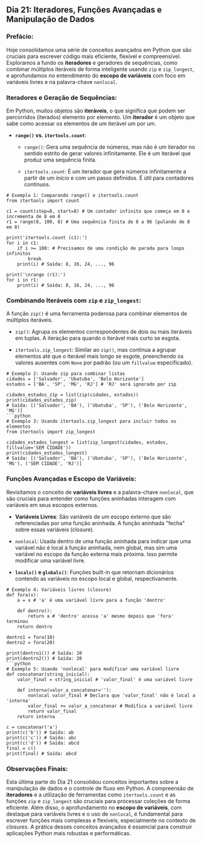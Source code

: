 ## Dia 21: Iteradores, Funções Avançadas e Manipulação de Dados

### Prefácio:

Hoje consolidamos uma série de conceitos avançados em Python que são cruciais para escrever código mais eficiente, flexível e compreensível. Exploramos a fundo os **iteradores** e geradores de sequências, como combinar múltiplos iteráveis de forma inteligente usando ``zip`` e ``zip_longest``, e aprofundamos no entendimento do **escopo de variáveis** com foco em variáveis livres e na palavra-chave ``nonlocal``.

### Iteradores e Geração de Sequências:

Em Python, muitos objetos são **iteráveis**, o que significa que podem ser percorridos (iterados) elemento por elemento. Um **iterador** é um objeto que sabe como acessar os elementos de um iterável um por um.

- **``range()`` vs. ``itertools.count``**:

    - ``range()``: Gera uma sequência de números, mas não é um iterador no sentido estrito de gerar valores infinitamente. Ele é um iterável que produz uma sequência finita.

    - ``itertools.count``: É um iterador que gera números infinitamente a partir de um início e com um passo definidos. É útil para contadores contínuos.

````
# Exemplo 1: Comparando range() e itertools.count
from itertools import count

c1 = count(step=8, start=8) # Um contador infinito que começa em 8 e incrementa de 8 em 8
r1 = range(8, 100, 8) # Uma sequência finita de 8 a 96 (pulando de 8 em 8)

print('itertools.count (c1):')
for i in c1:
    if i >= 100: # Precisamos de uma condição de parada para loops infinitos
        break
    print(i) # Saída: 8, 16, 24, ..., 96

print('\nrange (r1):')
for i in r1:
    print(i) # Saída: 8, 16, 24, ..., 96
````

### Combinando Iteráveis com ``zip`` e ``zip_longest``:

A função ``zip()`` é uma ferramenta poderosa para combinar elementos de múltiplos iteráveis.

- ``zip()``: Agrupa os elementos correspondentes de dois ou mais iteráveis em tuplas. A iteração para quando o iterável mais curto se esgota.

- ``itertools.zip_longest``: Similar ao ``zip()``, mas continua a agrupar elementos até que o iterável mais longo se esgote, preenchendo os valores ausentes com ``None`` por padrão (ou um ``fillvalue`` especificado).

````
# Exemplo 2: Usando zip para combinar listas
cidades = ['Salvador', 'Ubatuba', 'Belo Horizonte']
estados = ['BA', 'SP', 'MG', 'RJ'] # 'RJ' será ignorado por zip

cidades_estados_zip = list(zip(cidades, estados))
print(cidades_estados_zip)
# Saída: [('Salvador', 'BA'), ('Ubatuba', 'SP'), ('Belo Horizonte', 'MG')]
```python
# Exemplo 3: Usando itertools.zip_longest para incluir todos os elementos
from itertools import zip_longest

cidades_estados_longest = list(zip_longest(cidades, estados, fillvalue='SEM CIDADE'))
print(cidades_estados_longest)
# Saída: [('Salvador', 'BA'), ('Ubatuba', 'SP'), ('Belo Horizonte', 'MG'), ('SEM CIDADE', 'RJ')]
````

### Funções Avançadas e Escopo de Variáveis:

Revisitamos o conceito de **variáveis livres** e a palavra-chave ``nonlocal``, que são cruciais para entender como funções aninhadas interagem com variáveis em seus escopos externos.

- **Variáveis Livres**: São variáveis de um escopo externo que são referenciadas por uma função aninhada. A função aninhada "fecha" sobre essas variáveis (closure).

- ``nonlocal``: Usada dentro de uma função aninhada para indicar que uma variável não é local à função aninhada, nem global, mas sim uma variável no escopo da função externa mais próxima. Isso permite modificar uma variável livre.

- **``locals()`` e ``globals()``**: Funções built-in que retornam dicionários contendo as variáveis no escopo local e global, respectivamente.

````
# Exemplo 4: Variáveis livres (closure)
def fora(x):
    a = x # 'a' é uma variável livre para a função 'dentro'

    def dentro():
        return a # 'dentro' acessa 'a' mesmo depois que 'fora' terminou
    return dentro

dentro1 = fora(10)
dentro2 = fora(20)

print(dentro1()) # Saída: 10
print(dentro2()) # Saída: 20
```python
# Exemplo 5: Usando 'nonlocal' para modificar uma variável livre
def concatenar(string_inicial):
    valor_final = string_inicial # 'valor_final' é uma variável livre

    def interna(valor_a_concatenar=''):
        nonlocal valor_final # Declara que 'valor_final' não é local a 'interna'
        valor_final += valor_a_concatenar # Modifica a variável livre
        return valor_final
    return interna

c = concatenar('a')
print(c('b')) # Saída: ab
print(c('c')) # Saída: abc
print(c('d')) # Saída: abcd
final = c()
print(final) # Saída: abcd
````

### Observações Finais:

Esta última parte do Dia 21 consolidou conceitos importantes sobre a manipulação de dados e o controle de fluxo em Python. A compreensão de **iteradores** e a utilização de ferramentas como ``itertools.count`` e as funções ``zip`` e ``zip_longest`` são cruciais para processar coleções de forma eficiente. Além disso, o aprofundamento no **escopo de variáveis**, com destaque para variáveis livres e o uso de ``nonlocal``, é fundamental para escrever funções mais complexas e flexíveis, especialmente no contexto de *closures*. A prática desses conceitos avançados é essencial para construir aplicações Python mais robustas e performáticas.